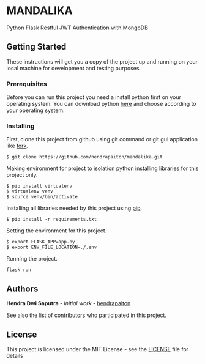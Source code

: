 # MANDALIKA

Python Flask Restful JWT Authentication with MongoDB


## Getting Started

These instructions will get you a copy of the project up and running on your local machine for development 
and testing purposes.

### Prerequisites
Before you can run this project you need a install python first on your operating system.
You can download python [here](https://www.python.org/downloads/) and choose according to your operating system.

### Installing

First, clone this project from github using git command or git gui application like [fork](https://git-fork.com/).
```
$ git clone https://github.com/hendrapaiton/mandalika.git
```

Making environment for project to isolation python installing libraries for this project only.
```
$ pip install virtualenv
$ virtualenv venv
$ source venv/bin/activate
```

Installing all libraries needed by this project using [pip](https://pypi.org/project/pip/).
```
$ pip install -r requirements.txt
```

Setting the environment for this project.
```
$ export FLASK_APP=app.py
$ export ENV_FILE_LOCATION=./.env
``` 

Running the project.
```
flask run
```

## Authors

**Hendra Dwi Saputra** - *Initial work* - [hendrapaiton](https://github.com/hendrapaiton)

See also the list of [contributors](https://github.com/your/project/contributors) who participated in this project.


## License
This project is licensed under the MIT License - see the [LICENSE](LICENSE) file for details
